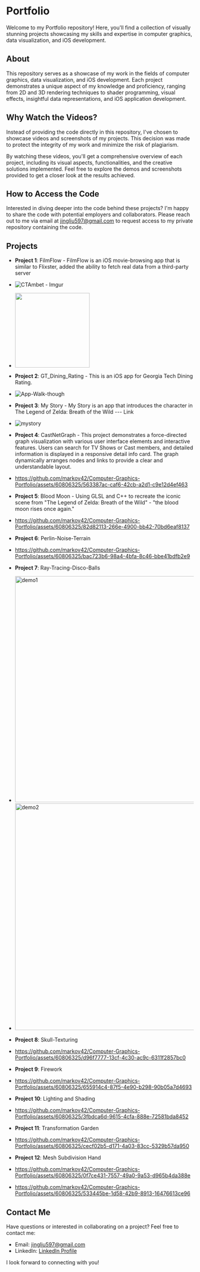 # Portfolio
Welcome to my Portfolio repository! Here, you'll find a collection of visually stunning projects showcasing my skills and expertise in computer graphics, data visualization, and iOS development.

## About
This repository serves as a showcase of my work in the fields of computer graphics, data visualization, and iOS development. Each project demonstrates a unique aspect of my knowledge and proficiency, ranging from 2D and 3D rendering techniques to shader programming, visual effects, insightful data representations, and iOS application development.

## Why Watch the Videos?

Instead of providing the code directly in this repository, I've chosen to showcase videos and screenshots of my projects. This decision was made to protect the integrity of my work and minimize the risk of plagiarism.

By watching these videos, you'll get a comprehensive overview of each project, including its visual aspects, functionalities, and the creative solutions implemented. Feel free to explore the demos and screenshots provided to get a closer look at the results achieved.

## How to Access the Code

Interested in diving deeper into the code behind these projects? I'm happy to share the code with potential employers and collaborators. Please reach out to me via email at [jingliu597@gmail.com](mailto:jingliu597@gmail.com) to request access to my private repository containing the code.

## Projects
- **Project 1**: FilmFlow - FilmFlow is an iOS movie-browsing app that is similar to Flixster, added the ability to fetch real data from a third-party server
- ![CTAmbet - Imgur](https://github.com/markov42/Portfolio/assets/60806325/7a85afa8-c0db-42c8-8230-6022e0ddeda4)
- <img src="https://github.com/markov42/Portfolio/blob/main/NjqBV6h%20-%20Imgur.gif" width=200><br>

- **Project 2**: GT_Dining_Rating - This is an iOS app for Georgia Tech Dining Rating.
- ![App-Walk-though](https://github.com/markov42/Portfolio/assets/60806325/8024adad-274e-4381-a519-032b66eabb8b)

- **Project 3**: My Story - My Story is an app that introduces the character in The Legend of Zelda: Breath of the Wild --- Link
- ![mystory](https://github.com/markov42/Portfolio/assets/60806325/2c257d78-6f13-4090-9907-c24c66988a6c)

- **Project 4**: CastNetGraph - This project demonstrates a force-directed graph visualization with various user interface elements and interactive features. Users can search for TV Shows or Cast members, and detailed information is displayed in a responsive detail info card. The graph dynamically arranges nodes and links to provide a clear and understandable layout.
- https://github.com/markov42/Computer-Graphics-Portfolio/assets/60806325/563387ac-caf6-42cb-a2d1-c9e12d4ef463

- **Project 5**: Blood Moon - Using GLSL and C++ to recreate the iconic scene from "The Legend of Zelda: Breath of the Wild" - "the blood moon rises once again."
- https://github.com/markov42/Computer-Graphics-Portfolio/assets/60806325/82d82113-266e-4900-bb42-70bd6eaf8137

- **Project 6**: Perlin-Noise-Terrain
- https://github.com/markov42/Computer-Graphics-Portfolio/assets/60806325/bac723b6-98a4-4bfa-8c46-bbe41bdfb2e9

- **Project 7**: Ray-Tracing-Disco-Balls
- <img width="606" alt="demo1" src="https://github.com/markov42/Computer-Graphics-Portfolio/assets/60806325/cfd338f1-9fc5-40c6-be07-470af6c63297">
- <img width="608" alt="demo2" src="https://github.com/markov42/Computer-Graphics-Portfolio/assets/60806325/d43b11ea-ea6d-4234-96b7-d938db5661cd">

- **Project 8**: Skull-Texturing
- https://github.com/markov42/Computer-Graphics-Portfolio/assets/60806325/d96f7777-13cf-4c30-ac9c-6311f2857bc0

- **Project 9**: Firework
- https://github.com/markov42/Computer-Graphics-Portfolio/assets/60806325/655914c4-87f5-4e90-b298-90b05a7d4693

- **Project 10**: Lighting and Shading
- https://github.com/markov42/Computer-Graphics-Portfolio/assets/60806325/3fbdca6d-9615-4cfa-888e-72581bda8452

- **Project 11**: Transformation Garden
- https://github.com/markov42/Computer-Graphics-Portfolio/assets/60806325/cecf02b5-d171-4a03-83cc-5329b57da950

- **Project 12**: Mesh Subdivision Hand
- https://github.com/markov42/Computer-Graphics-Portfolio/assets/60806325/0f7ce431-7557-49a0-9a53-d965b4da388e
- https://github.com/markov42/Computer-Graphics-Portfolio/assets/60806325/533445be-1d58-42b9-8913-16476613ce96




## Contact Me

Have questions or interested in collaborating on a project? Feel free to contact me:

- Email: [jingliu597@gmail.com](mailto:jingliu597@gmail.com)
- LinkedIn: [LinkedIn Profile](https://www.linkedin.com/in/jingliu6601)

I look forward to connecting with you!
